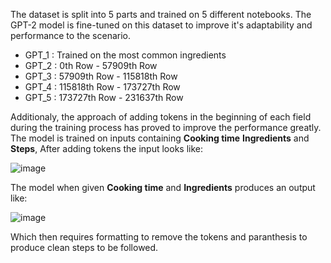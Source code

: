 The dataset is split into 5 parts and trained on 5 different notebooks. The GPT-2 model is fine-tuned on this dataset to improve it's adaptability and performance to the scenario.

* GPT_1 : Trained on the most common ingredients
* GPT_2 : 0th Row - 57909th Row
* GPT_3 : 57909th Row - 115818th Row
* GPT_4 : 115818th Row - 173727th Row
* GPT_5 : 173727th Row - 231637th Row

Additionaly, the approach of adding tokens in the beginning of each field during the training process has proved to improve the performance greatly.
The model is trained on inputs containing **Cooking time** **Ingredients** and **Steps**, After adding tokens the input looks like:

![image](https://github.com/user-attachments/assets/c3030164-aa52-4031-ac49-51344e2a39fe)

The model when given **Cooking time** and **Ingredients** produces an output like:

![image](https://github.com/user-attachments/assets/8bc28746-44f6-4865-95a8-cc43ad1905cf)

Which then requires formatting to remove the tokens and paranthesis to produce clean steps to be followed.

